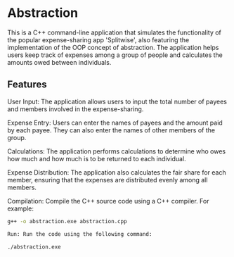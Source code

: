 # Abstraction
This is a C++ command-line application that simulates the functionality of the popular expense-sharing app 'Splitwise', also featuring the implementation of the OOP concept of abstraction.
The application helps users keep track of expenses among a group of people and calculates the amounts owed between individuals.

## Features
User Input: The application allows users to input the total number of payees and members involved in the expense-sharing.

Expense Entry: Users can enter the names of payees and the amount paid by each payee. They can also enter the names of other members of the group.

Calculations: The application performs calculations to determine who owes how much and how much is to be returned to each individual.

Expense Distribution: The application also calculates the fair share for each member, ensuring that the expenses are distributed evenly among all members.

Compilation: Compile the C++ source code using a C++ compiler. For example:
   ```sh
   g++ -o abstraction.exe abstraction.cpp

Run: Run the code using the following command:

 ./abstraction.exe
